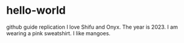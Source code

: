# hello-world
github guide replication
I love Shifu and Onyx. 
The year is 2023.
I am wearing a pink sweatshirt.
I like mangoes.
